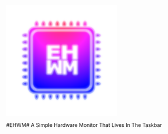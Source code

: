 <img src="https://raw.githubusercontent.com/Kwexy/EHWM/main/graphics/AppIcon.png" width="300">

#EHWM#
A Simple Hardware Monitor That Lives In The Taskbar
